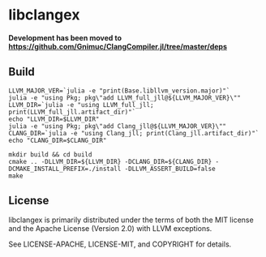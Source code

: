 # libclangex

#### Development has been moved to https://github.com/Gnimuc/ClangCompiler.jl/tree/master/deps

## Build 
```
LLVM_MAJOR_VER=`julia -e "print(Base.libllvm_version.major)"`
julia -e "using Pkg; pkg\"add LLVM_full_jll@${LLVM_MAJOR_VER}\""
LLVM_DIR=`julia -e "using LLVM_full_jll; print(LLVM_full_jll.artifact_dir)"`
echo "LLVM_DIR=$LLVM_DIR"
julia -e "using Pkg; pkg\"add Clang_jll@${LLVM_MAJOR_VER}\""
CLANG_DIR=`julia -e "using Clang_jll; print(Clang_jll.artifact_dir)"`
echo "CLANG_DIR=$CLANG_DIR"

mkdir build && cd build
cmake .. -DLLVM_DIR=${LLVM_DIR} -DCLANG_DIR=${CLANG_DIR} -DCMAKE_INSTALL_PREFIX=./install -DLLVM_ASSERT_BUILD=false
make
```

## License
libclangex is primarily distributed under the terms of both the MIT license and the Apache License (Version 2.0) with LLVM exceptions.

See LICENSE-APACHE, LICENSE-MIT, and COPYRIGHT for details.
